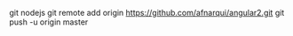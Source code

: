 git
nodejs
git remote add origin https://github.com/afnarqui/angular2.git
git push -u origin master

